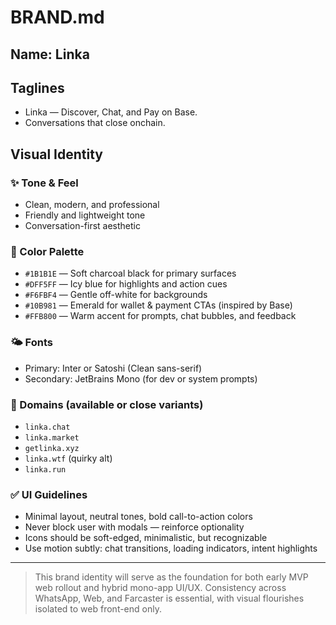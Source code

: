 # BRAND.md

## Name: **Linka**

## Taglines

* Linka — Discover, Chat, and Pay on Base.
* Conversations that close onchain.

## Visual Identity

### ✨ Tone & Feel

* Clean, modern, and professional
* Friendly and lightweight tone
* Conversation-first aesthetic

### 🎨 Color Palette

* `#1B1B1E` — Soft charcoal black for primary surfaces
* `#DFF5FF` — Icy blue for highlights and action cues
* `#F6FBF4` — Gentle off-white for backgrounds
* `#10B981` — Emerald for wallet & payment CTAs (inspired by Base)
* `#FFB800` — Warm accent for prompts, chat bubbles, and feedback

### 🌤 Fonts

* Primary: Inter or Satoshi (Clean sans-serif)
* Secondary: JetBrains Mono (for dev or system prompts)

### 🔗 Domains (available or close variants)

* `linka.chat`
* `linka.market`
* `getlinka.xyz`
* `linka.wtf` (quirky alt)
* `linka.run`

### ✅ UI Guidelines

* Minimal layout, neutral tones, bold call-to-action colors
* Never block user with modals — reinforce optionality
* Icons should be soft-edged, minimalistic, but recognizable
* Use motion subtly: chat transitions, loading indicators, intent highlights

---

> This brand identity will serve as the foundation for both early MVP web rollout and hybrid mono-app UI/UX.
> Consistency across WhatsApp, Web, and Farcaster is essential, with visual flourishes isolated to web front-end only.


